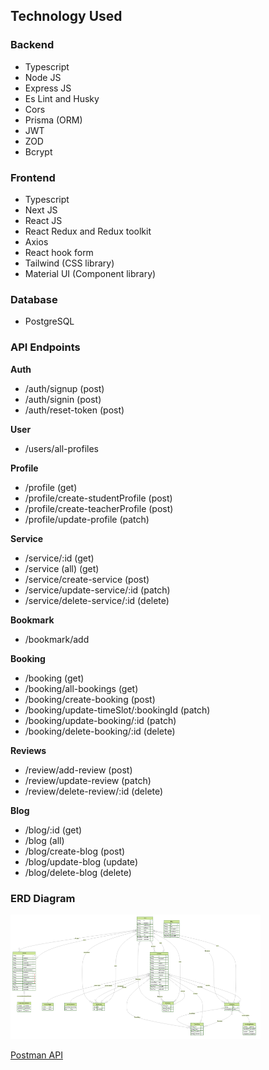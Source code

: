 ## Technology Used

### Backend

- Typescript
- Node JS
- Express JS
- Es Lint and Husky
- Cors
- Prisma (ORM)
- JWT
- ZOD
- Bcrypt

### Frontend

- Typescript
- Next JS
- React JS
- React Redux and Redux toolkit
- Axios
- React hook form
- Tailwind (CSS library)
- Material UI (Component library)

### Database

- PostgreSQL

### API Endpoints

**Auth**

- /auth/signup (post)
- /auth/signin (post)
- /auth/reset-token (post)

**User**

- /users/all-profiles

**Profile**

- /profile (get)
- /profile/create-studentProfile (post)
- /profile/create-teacherProfile (post)
- /profile/update-profile (patch)

**Service**

- /service/:id (get)
- /service (all) (get)
- /service/create-service (post)
- /service/update-service/:id (patch)
- /service/delete-service/:id (delete)

**Bookmark**

- /bookmark/add

**Booking**

- /booking (get)
- /booking/all-bookings (get)
- /booking/create-booking (post)
- /booking/update-timeSlot/:bookingId (patch)
- /booking/update-booking/:id (patch)
- /booking/delete-booking/:id (delete)

**Reviews**

- /review/add-review (post)
- /review/update-review (patch)
- /review/delete-review/:id (delete)

**Blog**

- /blog/:id (get)
- /blog (all)
- /blog/create-blog (post)
- /blog/update-blog (update)
- /blog/delete-blog (delete)

### ERD Diagram

<div id="header">
    <img src="/ERD.png" width="400" alt="ERD Diagram"/>
</div>

[Postman API](https://documenter.getpostman.com/view/29775835/2s9YRB1X3j)
